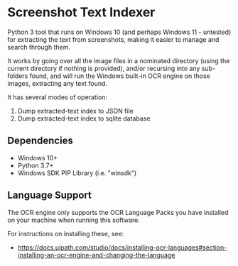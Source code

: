 Screenshot Text Indexer
=======================

Python 3 tool that runs on Windows 10 (and perhaps Windows 11 - untested)
for extracting the text from screenshots, making it easier to manage and
search through them.

It works by going over all the image files in a nominated directory (using the
current directory if nothing is provided), and/or recursing into any
sub-folders found, and will run the Windows built-in OCR engine on
those images, extracting any text found.

It has several modes of operation:
1) Dump extracted-text index to JSON file
2) Dump extracted-text index to sqlite database


## Dependencies

* Windows 10+
* Python 3.7+
* Windows SDK PIP Library (i.e. "winsdk")

## Language Support

The OCR engine only supports the OCR Language Packs you have installed on your machine
when running this software.

For instructions on installing these, see:
* https://docs.uipath.com/studio/docs/installing-ocr-languages#section-installing-an-ocr-engine-and-changing-the-language

